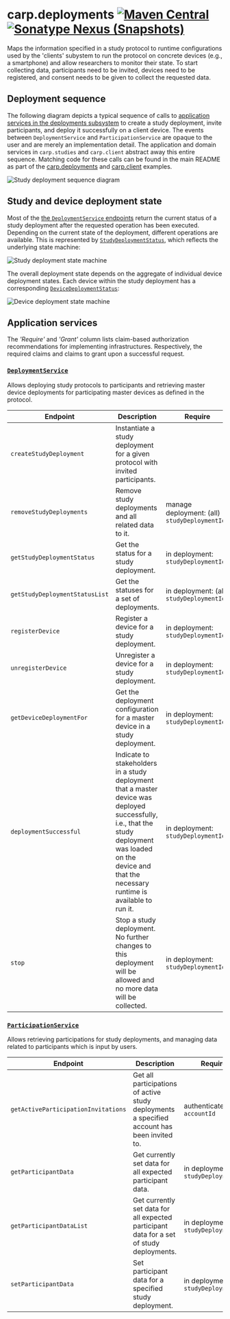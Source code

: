 # carp.deployments [![Maven Central](https://maven-badges.herokuapp.com/maven-central/dk.cachet.carp.deployments/carp.deployments.core/badge.svg?color=orange)](https://mvnrepository.com/artifact/dk.cachet.carp.deployments) [![Sonatype Nexus (Snapshots)](https://img.shields.io/nexus/s/dk.cachet.carp.deployments/carp.deployments.core?server=https%3A%2F%2Foss.sonatype.org)](https://oss.sonatype.org/content/repositories/snapshots/dk/cachet/carp/deployments/) 

Maps the information specified in a study protocol to runtime configurations used by the 'clients' subystem to run the protocol on concrete devices (e.g., a smartphone) and allow researchers to monitor their state.
To start collecting data, participants need to be invited, devices need to be registered, and consent needs to be given to collect the requested data.

## Deployment sequence

The following diagram depicts a typical sequence of calls to [application services in the deployments subsystem](#application-services) to create a study deployment, invite participants, and deploy it successfully on a client device.
The events between `DeploymentService` and `ParticipationService` are opaque to the user and are merely an implementation detail.
The application and domain services in `carp.studies` and `carp.client` abstract away this entire sequence.
Matching code for these calls can be found in the main README as part of the [carp.deployments](../README.md#example-deployments) and [carp.client](../README.md#example-client) examples.

![Study deployment sequence diagram](https://i.imgur.com/T9VjzQm.png)

## Study and device deployment state

Most of the [the `DeploymentService` endpoints](#application-services) return the current status of a study deployment after the requested operation has been executed.
Depending on the current state of the deployment, different operations are available.
This is represented by [`StudyDeploymentStatus`](../carp.deployments.core/src/commonMain/kotlin/dk/cachet/carp/deployments/application/StudyDeploymentStatus.kt), which reflects the underlying state machine:

![Study deployment state machine](https://i.imgur.com/QubueGl.png)

The overall deployment state depends on the aggregate of individual device deployment states.
Each device within the study deployment has a corresponding [`DeviceDeploymentStatus`](../carp.deployments.core/src/commonMain/kotlin/dk/cachet/carp/deployments/application/DeviceDeploymentStatus.kt):

![Device deployment state machine](https://i.imgur.com/Mkb78W4.png)

## Application services

The _'Require'_ and _'Grant'_ column lists claim-based authorization recommendations for implementing infrastructures.
Respectively, the required claims and claims to grant upon a successful request.

### [`DeploymentService`](../carp.deployments.core/src/commonMain/kotlin/dk/cachet/carp/deployments/application/DeploymentService.kt)

Allows deploying study protocols to participants and retrieving master device deployments for participating master devices as defined in the protocol.

| Endpoint | Description | Require | Grant |
| --- | --- | --- | --- |
| `createStudyDeployment` | Instantiate a study deployment for a given protocol with invited participants. | | manage deployment: `studyDeploymentId`, in deployment: `studyDeploymentId` |
| `removeStudyDeployments` | Remove study deployments and all related data to it. | manage deployment: (all) `studyDeploymentId`| |
| `getStudyDeploymentStatus` | Get the status for a study deployment. | in deployment: `studyDeploymentId` | |
| `getStudyDeploymentStatusList` | Get the statuses for a set of deployments. | in deployment: (all) `studyDeploymentIds` | |
| `registerDevice` | Register a device for a study deployment. | in deployment: `studyDeploymentId` | |
| `unregisterDevice` | Unregister a device for a study deployment. | in deployment: `studyDeploymentId` | |
| `getDeviceDeploymentFor` | Get the deployment configuration for a master device in a study deployment. | in deployment: `studyDeploymentId` | |
| `deploymentSuccessful` | Indicate to stakeholders in a study deployment that a master device was deployed successfully, i.e., that the study deployment was loaded on the device and that the necessary runtime is available to run it. | in deployment: `studyDeploymentId` | |
| `stop` | Stop a study deployment. No further changes to this deployment will be allowed and no more data will be collected. | in deployment: `studyDeploymentId` | |

### [`ParticipationService`](../carp.deployments.core/src/commonMain/kotlin/dk/cachet/carp/deployments/application/ParticipationService.kt)

Allows retrieving participations for study deployments,
and managing data related to participants which is input by users.

| Endpoint | Description | Require | Grant |
| --- | --- | --- | --- |
| `getActiveParticipationInvitations` | Get all participations of active study deployments a specified account has been invited to. | authenticated: `accountId` | |
| `getParticipantData` | Get currently set data for all expected participant data. | in deployment: `studyDeploymentId` | |
| `getParticipantDataList` |  Get currently set data for all expected participant data for a set of study deployments. | in deployment: `studyDeploymentId` | |
| `setParticipantData` | Set participant data for a specified study deployment. | in deployment: `studyDeploymentId` | |
